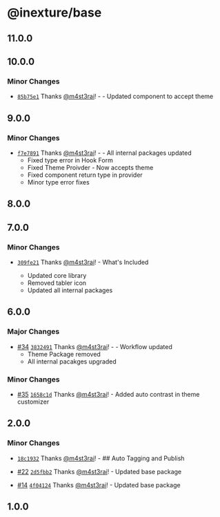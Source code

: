# @inexture/base

## 11.0.0

## 10.0.0

### Minor Changes

- [`85b75e1`](https://github.com/inexture-solutions/inxui/commit/85b75e134d0644ba22d2736ac7aae2d140a42197) Thanks [@m4st3rai](https://github.com/m4st3rai)! - - Updated component to accept theme

## 9.0.0

### Minor Changes

- [`f7e7891`](https://github.com/inexture-solutions/inxui/commit/f7e78911c0606b44901fd1687ede0cd386cc1f50) Thanks [@m4st3rai](https://github.com/m4st3rai)! - - All internal packages updated
  - Fixed type error in Hook Form
  - Fixed Theme Proivder - Now accepts theme
  - Fixed component return type in provider
  - Minor type error fixes

## 8.0.0

## 7.0.0

### Minor Changes

- [`309fe21`](https://github.com/inexture-solutions/inxui/commit/309fe21c137af565bbd2a58fba6e82f9f1f975f3) Thanks [@m4st3rai](https://github.com/m4st3rai)! - What's Included

  - Updated core library
  - Removed tabler icon
  - Updated all internal packages

## 6.0.0

### Major Changes

- [#34](https://github.com/inexture-solutions/inxui/pull/34) [`3832491`](https://github.com/inexture-solutions/inxui/commit/383249199986297c3629b13d25f8ee6f2b051d65) Thanks [@m4st3rai](https://github.com/m4st3rai)! - - Workflow updated
  - Theme Package removed
  - All internal pacakges upgraded

### Minor Changes

- [#35](https://github.com/inexture-solutions/inxui/pull/35) [`1658c1d`](https://github.com/inexture-solutions/inxui/commit/1658c1d5d6d029f428af5282e32275fc9f72c70e) Thanks [@m4st3rai](https://github.com/m4st3rai)! - Added auto contrast in theme customizer

## 2.0.0

### Minor Changes

- [`18c1932`](https://github.com/inexture-solutions/inxui/commit/18c19327b1568985ec004c0aac632e8b771b4dfc) Thanks [@m4st3rai](https://github.com/m4st3rai)! - ## Auto Tagging and Publish

- [#22](https://github.com/inexture-solutions/inxui/pull/22) [`2d5fbb2`](https://github.com/inexture-solutions/inxui/commit/2d5fbb2f54f0a2a981dd6fac6db4f5db1b505d3a) Thanks [@m4st3rai](https://github.com/m4st3rai)! - Updated base package

- [#14](https://github.com/inexture-solutions/inxui/pull/14) [`4f04124`](https://github.com/inexture-solutions/inxui/commit/4f04124021d59d5a36a98b1aa99ed95148179116) Thanks [@m4st3rai](https://github.com/m4st3rai)! - Updated base package

## 1.0.0
